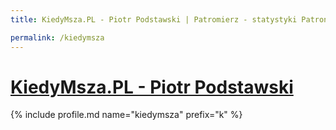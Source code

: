 ```yaml
---
title: KiedyMsza.PL - Piotr Podstawski | Patromierz - statystyki Patronite.pl

permalink: /kiedymsza
---
```


# [KiedyMsza.PL - Piotr Podstawski](https://patronite.pl/kiedymsza)

{% include profile.md name="kiedymsza" prefix="k" %}
